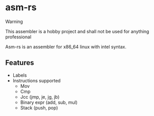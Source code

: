 # asm-rs

> [!WARNING]
> This assembler is a hobby project and shall not be used for anything professional

Asm-rs is an assembler for x86_64 linux with intel syntax.

## Features
 - Labels
 - Instructions supported
   - Mov
   - Cmp
   - Jcc (jmp, je, jg, jb)
   - Binary expr (add, sub, mul)
   - Stack (push, pop)


